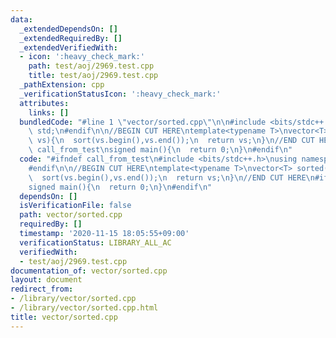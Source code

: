 ```yaml
---
data:
  _extendedDependsOn: []
  _extendedRequiredBy: []
  _extendedVerifiedWith:
  - icon: ':heavy_check_mark:'
    path: test/aoj/2969.test.cpp
    title: test/aoj/2969.test.cpp
  _pathExtension: cpp
  _verificationStatusIcon: ':heavy_check_mark:'
  attributes:
    links: []
  bundledCode: "#line 1 \"vector/sorted.cpp\"\n\n#include <bits/stdc++.h>\nusing namespace\
    \ std;\n#endif\n\n//BEGIN CUT HERE\ntemplate<typename T>\nvector<T> sorted(vector<T>\
    \ vs){\n  sort(vs.begin(),vs.end());\n  return vs;\n}\n//END CUT HERE\n#ifndef\
    \ call_from_test\nsigned main(){\n  return 0;\n}\n#endif\n"
  code: "#ifndef call_from_test\n#include <bits/stdc++.h>\nusing namespace std;\n\
    #endif\n\n//BEGIN CUT HERE\ntemplate<typename T>\nvector<T> sorted(vector<T> vs){\n\
    \  sort(vs.begin(),vs.end());\n  return vs;\n}\n//END CUT HERE\n#ifndef call_from_test\n\
    signed main(){\n  return 0;\n}\n#endif\n"
  dependsOn: []
  isVerificationFile: false
  path: vector/sorted.cpp
  requiredBy: []
  timestamp: '2020-11-15 18:05:55+09:00'
  verificationStatus: LIBRARY_ALL_AC
  verifiedWith:
  - test/aoj/2969.test.cpp
documentation_of: vector/sorted.cpp
layout: document
redirect_from:
- /library/vector/sorted.cpp
- /library/vector/sorted.cpp.html
title: vector/sorted.cpp
---
```

